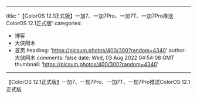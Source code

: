 
---
title: '【ColorOS 12.1正式版】一加7、一加7Pro、一加7T、一加7Pro推送ColorOS 12.1正式版'
categories: 
 - 博客
 - 大侠阿木
 - 首页
headimg: 'https://picsum.photos/400/300?random=4340'
author: 大侠阿木
comments: false
date: Wed, 03 Aug 2022 04:54:08 GMT
thumbnail: 'https://picsum.photos/400/300?random=4340'
---

<div>   
【ColorOS 12.1正式版】一加7、一加7Pro、一加7T、一加7Pro推送ColorOS 12.1正式版  
</div>
            